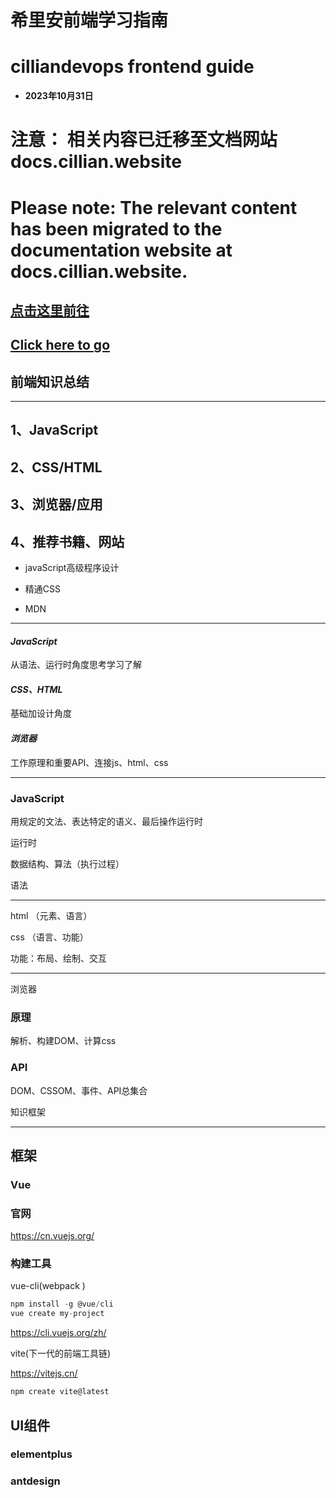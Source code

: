 # 希里安前端学习指南
# cilliandevops frontend guide
- **2023年10月31日**
# 注意： 相关内容已迁移至文档网站docs.cillian.website
# Please note: The relevant content has been migrated to the documentation website at docs.cillian.website.
## [点击这里前往](https://docs.cillian.website)
## [Click here to go](https://docs.cillian.website)

##  前端知识总结

---
## 1、JavaScript
## 2、CSS/HTML
## 3、浏览器/应用
## 4、推荐书籍、网站

- javaScript高级程序设计

- 精通CSS
  
-  MDN



---
#### *JavaScript*
从语法、运行时角度思考学习了解
#### *CSS、HTML*
基础加设计角度
#### *浏览器*
工作原理和重要API、连接js、html、css


 ---

### JavaScript
用规定的文法、表达特定的语义、最后操作运行时

运行时

数据结构、算法（执行过程）

语法


---

html （元素、语言）

css （语言、功能）

功能：布局、绘制、交互

---
浏览器

### 原理
解析、构建DOM、计算css
### API
DOM、CSSOM、事件、API总集合

知识框架

---
## 框架

### Vue

### 官网

<https://cn.vuejs.org/>

### 构建工具

vue-cli(webpack )

```js
npm install -g @vue/cli
vue create my-project
```

https://cli.vuejs.org/zh/

vite(下一代的前端工具链)

https://vitejs.cn/

```js
npm create vite@latest
```

## UI组件

### elementplus

### antdesign



